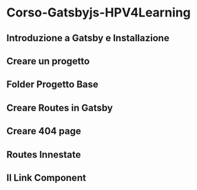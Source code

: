 
# Corso-Gatsbyjs-HPV4Learning

## Introduzione a Gatsby e Installazione


## Creare un progetto

## Folder Progetto Base

## Creare Routes in Gatsby

## Creare 404 page

## Routes Innestate

## Il Link Component